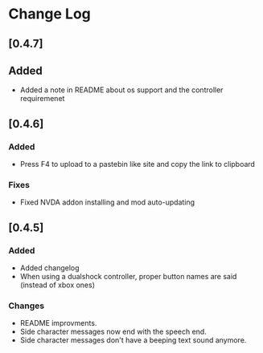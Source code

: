 # Change Log

## [0.4.7]
## Added
- Added a note in README about os support and the controller requiremenet
 
## [0.4.6]
### Added
- Press F4 to upload to a pastebin like site and copy the link to clipboard

### Fixes
- Fixed NVDA addon installing and mod auto-updating

## [0.4.5]
### Added
- Added changelog
- When using a dualshock controller, proper button names are said (instead of xbox ones)

### Changes
- README improvments.
- Side character messages now end with the speech end.
- Side character messages don't have a beeping text sound anymore.
